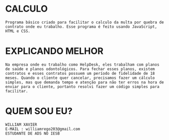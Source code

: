 # CALCULO

    Programa básico criado para facilitar o calculo da multa por quebra de contrato onde eu trabalho. Esse programa é feito usando JavaScript, HTML e CSS.

# EXPLICANDO MELHOR

    Na empresa onde eu trabalho como HelpDesk, eles trabalham com planos de saúde e planos odontológicos. Para fechar esses planos, existem contratos e esses contratos possuem um período de fidelidade de 18 meses. Quando o cliente quer cancelar, precisamos fazer um cálculo simples, mas que demanda tempo e atenção para não ter erros na hora de enviar para o cliente, portanto resolvi fazer um código simples para facilitar.

# QUEM SOU EU?

    WILLIAM XAVIER
    E-MAIL : williamrego203@gmail.com
    ESTUDANTE DE ADS NO IESB


